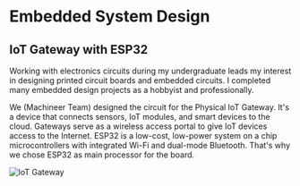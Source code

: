 # Embedded System Design

## IoT Gateway with ESP32

Working with electronics circuits during my undergraduate leads my interest in designing printed circuit boards and embedded circuits. I completed many embedded design projects as a hobbyist and professionally. 

We (Machineer Team) designed the circuit for the Physical IoT Gateway.  It's a device that connects sensors, IoT modules, and smart devices to the cloud. Gateways serve as a wireless access portal to give IoT devices access to the Internet. ESP32 is a low-cost, low-power system on a chip microcontrollers with integrated Wi-Fi and dual-mode Bluetooth. That's why we chose ESP32 as main processor for the board.


![IoT Gateway](https://user-images.githubusercontent.com/48818645/209050194-f7e0adc1-0f99-4ee6-9b13-bc3e8b1ce84b.PNG)
